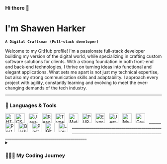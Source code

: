 ### Hi there 👋

# I'm Shawen Harker

**`A Digital Craftsman (Full-stack developer)`**

Welcome to my GitHub profile! I'm a passionate full-stack developer building my version of the digital world, while specializing in crafting custom software solutions for clients. With a strong foundation in both front-end and back-end technologies, I thrive on turning ideas into functional and elegant applications. What sets me apart is not just my technical expertise, but also my strong communication skills and adaptability. I approach every project with agility, constantly learning and evolving to meet the ever-changing demands of the tech industry.
_______________________________________________________________________________________________________________________________________________________________________________________________________________________________________________________________________________

### 🧰 Languages & Tools

<img align="left" alt="HTML" width="30px" style="padding-right:10px," src="https://cdn.jsdelivr.net/gh/devicons/devicon@latest/icons/html5/html5-original.svg" />
<img align="left" alt="CSS" width="30px" style="padding-right:10px;" src="https://cdn.jsdelivr.net/gh/devicons/devicon@latest/icons/css3/css3-original.svg" />
<img align="left" alt="Javasript" width="30px" style="padding-right:10px;" src="https://cdn.jsdelivr.net/gh/devicons/devicon@latest/icons/javascript/javascript-original.svg" />
<img align="left" alt="React" width="30px" style="padding-right:10px;" src="https://cdn.jsdelivr.net/gh/devicons/devicon@latest/icons/react/react-original.svg" />
<img align="left" alt="Typescript" width="30px" style="padding-right:10px;" src="https://cdn.jsdelivr.net/gh/devicons/devicon@latest/icons/typescript/typescript-plain.svg" />
<img align="left" alt="MaterialUI" width="30px" style="padding-right:10px;" src="https://cdn.jsdelivr.net/gh/devicons/devicon@latest/icons/materialui/materialui-original.svg" />
<img align="left" alt="PHP" width="30px" style="padding-right:10px;" src="https://cdn.jsdelivr.net/gh/devicons/devicon@latest/icons/php/php-original.svg" />
<img align="left" alt="Express" width="30px" style="padding-right:10px;" src="https://cdn.jsdelivr.net/gh/devicons/devicon@latest/icons/express/express-original.svg" />
<img align="left" alt="Jest" width="30px" style="padding-right:10px;" src="https://cdn.jsdelivr.net/gh/devicons/devicon@latest/icons/jest/jest-plain.svg" />
<img align="left" alt="MySQL" width="30px" style="padding-right:10px;" src="https://cdn.jsdelivr.net/gh/devicons/devicon@latest/icons/mysql/mysql-original.svg" />
<img align="left" alt="GraphQL" width="30px" style="padding-right:10px;" src="https://cdn.jsdelivr.net/gh/devicons/devicon@latest/icons/graphql/graphql-plain.svg" />
<img align="left" alt="PostgreSQL" width="30px" style="padding-right:10px;" src="https://cdn.jsdelivr.net/gh/devicons/devicon@latest/icons/postgresql/postgresql-original.svg" />
<img align="left" alt="Bash" width="30px" style="padding-right:10px;" src="https://cdn.jsdelivr.net/gh/devicons/devicon@latest/icons/bash/bash-plain.svg" />
<img align="left" alt="Postman" width="30px" style="padding-right:10px;" src="https://cdn.jsdelivr.net/gh/devicons/devicon@latest/icons/postman/postman-original.svg" />
<img align="left" alt="Git" width="30px" style="padding-right:10px;" src="https://cdn.jsdelivr.net/gh/devicons/devicon@latest/icons/git/git-original.svg" />
<img align="left" alt="Linux" width="30px" style="padding-right:10px;" src="https://cdn.jsdelivr.net/gh/devicons/devicon@latest/icons/linux/linux-original.svg" />
<br>
_________________________________________________________________________________________________________________________________________
<br>
<details>
          <summary><h3>👨🏻‍🎓 My Coding Journey</h3></summary>
          I started my coding journey back in 2020 as a native and lost soul in the vast network of coding tutorials as I have a passion for learning and challenging myself to consistantly to grow, as learning is my person. I later found a coding bootcamp call Code Your Future (CYF). At CYF I done a full-stack web developer course and graduated in October of 2021👨🏻‍🎓. I accepted my first grad role in April of 2023😁 after leaving the print media industry after 14 years. While in the bootcamp at CYF I got to learn the inner workings of the web, Git, HTML, CSS, Javascript, React, Node, Express and PostgreSQL. As my final project me and another grad were tasked to build out an MVP called Pitch Pow for the Center of Entrepreneurship & Innovations of the University of the Western Cape. I took it upon myself to build out the backend while my fellow grad built out the front-end. After graduating, I started up skilling myself in MySQL, React-Native, Astro and Apollo GraphQL. I am now currently learning PHP/Laravel and MangoDB, the growth is slowly there🌱. I dabbled a bit in learning Figma to get a better understanding of the UX/UI of development. I am a huge fan of OpenAI and how it speeds up productivity in my daily live. My goal is to be a mid-senior full-stack web developer in the next 5 years.
</details>
<!--
Here are some ideas to get you started:

- 🔭 I’m currently working on ...
- 🌱 
- 👯 I’m looking to collaborate on ...
- 📫 How to reach me: ...
<img align="left" alt="Tailwind" width="30px" style="padding-right:10px;" src="https://cdn.jsdelivr.net/gh/devicons/devicon@latest/icons/tailwindcss/tailwindcss-original.svg" />
<img align="left" alt="Bootstrap" width="30px" style="padding-right:10px;" src="https://cdn.jsdelivr.net/gh/devicons/devicon@latest/icons/bootstrap/bootstrap-original.svg" />
<img align="left" alt="MongoDB" width="30px" style="padding-right:10px;" src="https://cdn.jsdelivr.net/gh/devicons/devicon@latest/icons/mongodb/mongodb-original.svg" />
<img align="left" alt="Astro" width="30px" style="padding-right:10px;" src="https://cdn.jsdelivr.net/gh/devicons/devicon@latest/icons/astro/astro-original.svg" />
<img align="left" alt="GitHub" width="30px" style="padding-right:10px;" src="https://cdn.jsdelivr.net/gh/devicons/devicon@latest/icons/github/github-original.svg" />
<img align="left" alt="NPM" width="30px" style="padding-right:10px;" src="https://cdn.jsdelivr.net/gh/devicons/devicon@latest/icons/npm/npm-original-wordmark.svg" />
-->
